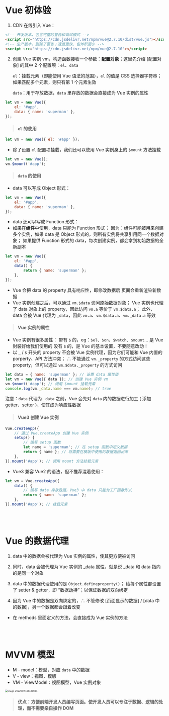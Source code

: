# Vue 初体验

1. CDN 在线引入 Vue：

```html
<!-- 开发版本，包含完整的警告和调试模式 -->
<script src="https://cdn.jsdelivr.net/npm/vue@2.7.10/dist/vue.js"></script>
<!-- 生产版本，删除了警告；速度更快、包体积更小 -->
<script src="https://cdn.jsdelivr.net/npm/vue@2.7.10"></script>
```

2. 创建 Vue 实例 vm，构造函数接收一个参数：**配置对象**；这里先介绍 [配置对象] 的其中 2 个配置项：`el`、`data`

    `el`：挂载元素（即能使用 Vue 语法的范围），`el` 的值是 CSS 选择器字符串；如果匹配多个元素，则只有第 1 个元素生效

    `data`：用于存放数据，`data` 里存放的数据会直接成为 Vue 实例的属性

```js
let vm = new Vue({
    el: '#app',
    data: { name: 'superman' },
});
```

> #### `el` 的使用

```js
let vm = new Vue({ el: '#app' });
```

-   除了设置 `el` 配置项挂载，我们还可以使用 Vue 实例身上的 `$mount` 方法挂载

```js
let vm = new Vue();
vm.$mount('#app');
```

> #### `data` 的使用

-   data 可以写成 Object 形式：

```js
let vm = new Vue({
    el: '#app',
    data: { name: 'superman' },
});
```

-   data 还可以写成 Function 形式：
-   如果在**组件**中使用，data 只能为 Function 形式；
    因为：组件可能被用来创建多个实例，如果 data 是 Object 形式的，则所有实例将共享引用同一个数据对象；
    如果提供 Function 形式的 data，每次创建实例，都会拿到初始数据的全新副本

```js
let vm = new Vue({
    el: '#app',
    data() {
        return { name: 'superman' };
    },
});
```

-   Vue 会把 data 的 property 具有响应性，即修改数据后 页面会重新渲染新数据
-   Vue 实例创建之后，可以通过 `vm.$data` 访问原始数据对象；
    Vue 实例也代理了 data 对象上的 property，因此访问 `vm.a` 等价于 `vm.$data.a`；
    此外，data 会被 Vue 代理为 `_data`，因此 `vm.a`、`vm.$data.a`、`vm._data.a` 等效

> #### Vue 实例的属性

-   Vue 实例有很多属性：
    带有 `$` 的，eg：`$el`、`$on`、`$watch`、`$mount`… 是 Vue 封装好给我们使用的
    没有 `$` 的，是 Vue 的基本设置，不要随意改动！
-   以 `_` / `$` 开头的 property 不会被 Vue 实例代理，因为它们可能和 Vue 内置的 porperty、API 方法冲突；
    ∴ 不能通过 `vm._property` 的方式访问这些 property，但可以通过 `vm.$data._property` 的方式访问

```js
let data = { name: 'superman' }; // 设置 data 属性值
let vm = new Vue({ data }); // 创建 Vue 实例 vm
vm.$mount('#app'); // 调用 $mount 挂载元素
console.log(vm._data.name === vm.name); // true
```

注意：`data` 代理为 `_data` 之前，Vue 会先对 `data` 内的数据进行加工 ( 添加 getter、setter )，使其成为响应性数据

> #### Vue3 创建 Vue 实例

```js
Vue.createApp({
    // 通过 Vue.createApp 创建 Vue 实例
    setup() {
        // 编写 setup 函数
        let name = 'superman'; // 在 setup 函数中定义数据
        return { name }; // 将需要在模版中使用的数据返回出来
    },
}).mount('#app'); // 调用 mount 方法挂载元素
```

-   Vue3 兼容 Vue2 的语法，但不推荐混着使用：

```js
let vm = Vue.createApp({
    data() {
        // 编写 data 存放数据，Vue3 中 data 只能为工厂函数形式
        return { name: 'superman' };
    },
}).mount('#app'); // 挂载元素
```

<br><br>

# Vue 的数据代理

1. data 中的数据会被代理为 Vue 实例的属性，使其更方便被访问

2. 同时，data 会被代理为 Vue 实例的 \_data 属性，就是说 \_data 和 data 指向的是同一个对象

3. data 中的数据代理使用的是 `Object.defineproperty()`；
   给每个属性都设置了 setter & getter，即 “数据劫持”；以保证数据的双向绑定

4. 因为 Vue 中的数据是双向绑定的，∴ 不管修改 [页面显示的数据] / [data 中的数据]，另一个数据都会跟着改变

-   在 methods 里面定义的方法，会直接成为 Vue 实例的方法

<br><br>

# MVVM 模型

-   M - model：模型，对应 `data` 中的数据
-   V - view：视图，模版
-   VM - ViewModel：视图模型，Vue 实例对象

<img src="image-20220315143439694.png" alt="image-20220315143439694" style="zoom:50%;" />

> #### 优点：方便前端开发人员编写页面。使开发人员可以专注于数据、逻辑的处理，而不需要亲自操作 DOM
